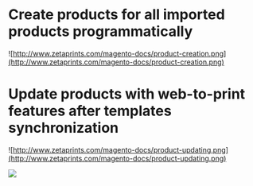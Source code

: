 # Сreate products for all imported products programmatically #

![http://www.zetaprints.com/magento-docs/product-creation.png](http://www.zetaprints.com/magento-docs/product-creation.png)

# Update products with web-to-print features after templates synchronization #

![http://www.zetaprints.com/magento-docs/product-updating.png](http://www.zetaprints.com/magento-docs/product-updating.png)

[![](http://www.zetaprints.com/help/img/magento_w2p_images/magento_support_text.png)](http://www.zetaprints.com/magento-web-to-print/magento-partners)